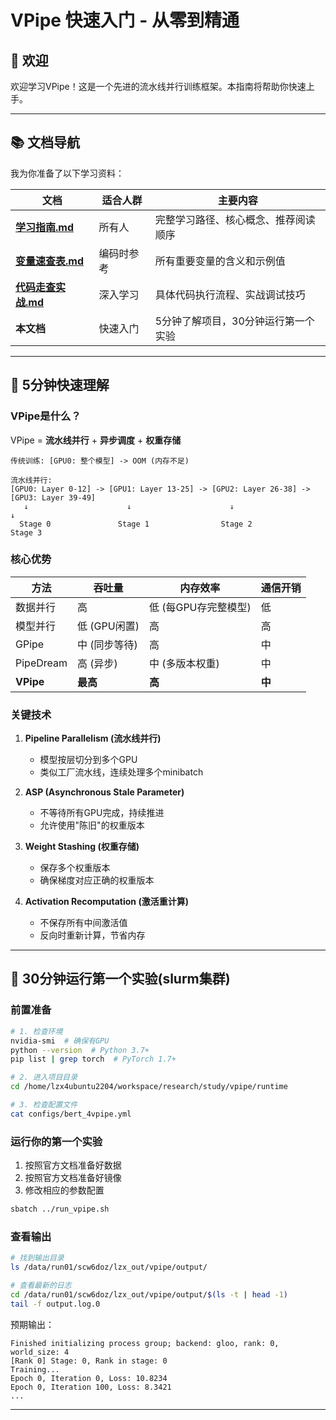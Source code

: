# VPipe 快速入门 - 从零到精通

## 🎯 欢迎

欢迎学习VPipe！这是一个先进的流水线并行训练框架。本指南将帮助你快速上手。

---

## 📚 文档导航

我为你准备了以下学习资料：

| 文档 | 适合人群 | 主要内容 |
|------|----------|----------|
| **[学习指南.md](./学习指南.md)** | 所有人 | 完整学习路径、核心概念、推荐阅读顺序 |
| **[变量速查表.md](./变量速查表.md)** | 编码时参考 | 所有重要变量的含义和示例值 |
| **[代码走查实战.md](./代码走查实战.md)** | 深入学习 | 具体代码执行流程、实战调试技巧 |
| **本文档** | 快速入门 | 5分钟了解项目，30分钟运行第一个实验 |

---

## 🚀 5分钟快速理解

### VPipe是什么？

VPipe = **流水线并行** + **异步调度** + **权重存储**

```
传统训练: [GPU0: 整个模型] -> OOM (内存不足)

流水线并行:
[GPU0: Layer 0-12] -> [GPU1: Layer 13-25] -> [GPU2: Layer 26-38] -> [GPU3: Layer 39-49]
   ↓                      ↓                      ↓                      ↓
  Stage 0               Stage 1                Stage 2                Stage 3
```

### 核心优势

| 方法 | 吞吐量 | 内存效率 | 通信开销 |
|------|--------|----------|----------|
| 数据并行 | 高 | 低 (每GPU存完整模型) | 低 |
| 模型并行 | 低 (GPU闲置) | 高 | 高 |
| GPipe | 中 (同步等待) | 高 | 中 |
| PipeDream | 高 (异步) | 中 (多版本权重) | 中 |
| **VPipe** | **最高** | **高** | **中** |

### 关键技术

1. **Pipeline Parallelism (流水线并行)**
   - 模型按层切分到多个GPU
   - 类似工厂流水线，连续处理多个minibatch

2. **ASP (Asynchronous Stale Parameter)**
   - 不等待所有GPU完成，持续推进
   - 允许使用"陈旧"的权重版本

3. **Weight Stashing (权重存储)**
   - 保存多个权重版本
   - 确保梯度对应正确的权重版本

4. **Activation Recomputation (激活重计算)**
   - 不保存所有中间激活值
   - 反向时重新计算，节省内存

---

## 🏃 30分钟运行第一个实验(slurm集群)

### 前置准备

```bash
# 1. 检查环境
nvidia-smi  # 确保有GPU
python --version  # Python 3.7+
pip list | grep torch  # PyTorch 1.7+

# 2. 进入项目目录
cd /home/lzx4ubuntu2204/workspace/research/study/vpipe/runtime

# 3. 检查配置文件
cat configs/bert_4vpipe.yml
```

### 运行你的第一个实验

1. 按照官方文档准备好数据
2. 按照官方文档准备好镜像
3. 修改相应的参数配置
```bash
sbatch ../run_vpipe.sh
```


### 查看输出

```bash
# 找到输出目录
ls /data/run01/scw6doz/lzx_out/vpipe/output/

# 查看最新的日志
cd /data/run01/scw6doz/lzx_out/vpipe/output/$(ls -t | head -1)
tail -f output.log.0
```

预期输出：
```
Finished initializing process group; backend: gloo, rank: 0, world_size: 4
[Rank 0] Stage: 0, Rank in stage: 0
Training...
Epoch 0, Iteration 0, Loss: 10.8234
Epoch 0, Iteration 100, Loss: 8.3421
...
```

---
